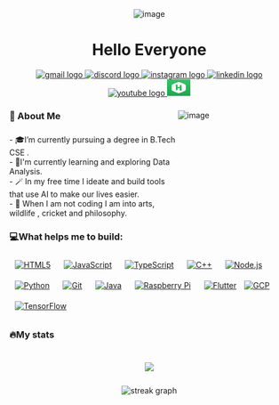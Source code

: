 <div align="center">
  <img height="280" width="960" alt="image" src="https://github.com/Ansh301217/Ansh301217/blob/main/avengers-avengers-assemble.gif">
</div>


<h1 align="center">Hello Everyone</h1>
<div align="center">
  <a  href = "mailto: ansh.t4073@gmail.com" target="_blank">
    <img src="https://raw.githubusercontent.com/maurodesouza/profile-readme-generator/master/src/assets/icons/social/gmail/default.svg" width="42" height="30" alt="gmail logo"  />
  </a>
  <a href="https://www.discordapp.com/users/759978092650561556" target="_blank">
    <img src="https://raw.githubusercontent.com/maurodesouza/profile-readme-generator/master/src/assets/icons/social/discord/default.svg" width="42" height="30" alt="discord logo"  />
  </a>
   <a  href = "https://www.instagram.com/a1_nsh.t7730/" target="_blank">
  <img src="https://raw.githubusercontent.com/maurodesouza/profile-readme-generator/master/src/assets/icons/social/instagram/default.svg" width="42" height="30" alt="instagram logo"  />
   </a>
   <a  href = "https://www.linkedin.com/in/anshthakur30/" target="_blank">
  <img src="https://raw.githubusercontent.com/maurodesouza/profile-readme-generator/master/src/assets/icons/social/linkedin/default.svg" width="42" height="30" alt="linkedin logo"  />
   </a>
   <a  href = "https://www.youtube.com/@anshthakur7153/about" target="_blank">
  <img src="https://raw.githubusercontent.com/maurodesouza/profile-readme-generator/master/src/assets/icons/social/youtube/default.svg" width="42" height="30" alt="youtube logo"  />
   </a>
    <a href="https://www.hackerrank.com/ansh_thakur2020?hr_r=1" target="_blank">
    <img src="https://github.com/Ansh301217/Ansh301217/blob/main/download%20(1).jpeg" width="42" height="30" alt="hackerank logo"  />
    </a>
</div>

###


<img align="right" height="200" width="200" alt="image" src="https://github.com/Ansh301217/Ansh301217/blob/main/iron%20ma.gif">
      
<h3 align="left">🦁  About Me</h3>

###

<p align="left">-  🎓I’m currently pursuing a degree in B.Tech CSE .<br>-  🔭I'm currently learning and exploring Data Analysis.<br>- 🪄 In my free time I ideate and build tools that use AI to make our lives easier.<br>- 👾 When I am not coding I am into  arts, wildlife , cricket and philosophy.</p>

###
<h3 align="left">💻What helps me to build:</h3>
<div aligh = "left">
<a href="https://en.wikipedia.org/wiki/HTML5" target="_blank"><img style="margin: 10px" src="https://profilinator.rishav.dev/skills-assets/html5-original-wordmark.svg" alt="HTML5" height="50" /></a>  
<a href="https://www.javascript.com/" target="_blank"><img style="margin: 10px" src="https://profilinator.rishav.dev/skills-assets/javascript-original.svg" alt="JavaScript" height="50" /></a>  
<a href="https://www.typescriptlang.org/" target="_blank"><img style="margin: 10px" src="https://profilinator.rishav.dev/skills-assets/typescript-original.svg" alt="TypeScript" height="50" /></a>  
<a href="https://www.cplusplus.com/" target="_blank"><img style="margin: 10px" src="https://profilinator.rishav.dev/skills-assets/cplusplus-original.svg" alt="C++" height="50" /></a>  
<a href="https://nodejs.org/" target="_blank"><img style="margin: 10px" src="https://profilinator.rishav.dev/skills-assets/nodejs-original-wordmark.svg" alt="Node.js" height="50" /></a>  
<a href="https://www.python.org/" target="_blank"><img style="margin: 10px" src="https://profilinator.rishav.dev/skills-assets/python-original.svg" alt="Python" height="50" /></a>  
<a href="https://github.com/" target="_blank"><img style="margin: 10px" src="https://profilinator.rishav.dev/skills-assets/git-scm-icon.svg" alt="Git" height="50" /></a>  
<a href="https://www.java.com/" target="_blank"><img style="margin: 10px" src="https://profilinator.rishav.dev/skills-assets/java-original-wordmark.svg" alt="Java" height="50" /></a>  
<a href="https://www.raspberrypi.org/" target="_blank"><img style="margin: 10px" src="https://profilinator.rishav.dev/skills-assets/raspberrypi.png" alt="Raspberry Pi" height="50" /></a>  
<a href="https://flutter.dev/" target="_blank"><img style="margin: 10px" src="https://profilinator.rishav.dev/skills-assets/flutterio-icon.svg" alt="Flutter" height="50" /></a>  
<a href="https://cloud.google.com/" target="_blank"><img src="https://profilinator.rishav.dev/skills-assets/google_cloud-icon.svg" alt="GCP" height="50" /></a>  
<a href="https://www.tensorflow.org/" target="_blank"><img style="margin: 10px" src="https://profilinator.rishav.dev/skills-assets/tensorflow-icon.svg" alt="TensorFlow" height="50" /></a>  

</div>

<h3>🔥My stats</h3>

###

<br clear="both">

<div align="center">
  <img src="https://profile-counter.glitch.me/Ansh301217/count.svg?"  />
</div>

###

<div align="center">
  <img src="https://streak-stats.demolab.com?user=Ansh301217&locale=en&mode=daily&theme=dark&hide_border=false&border_radius=5&order=3" height="220" alt="streak graph"  />
</div>

###
